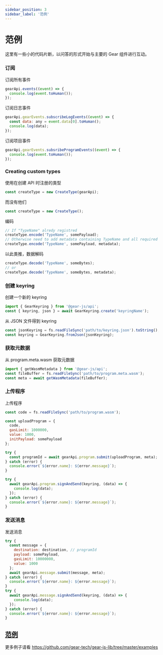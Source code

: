 ```yaml
---
sidebar_position: 3
sidebar_label: '范例'
---
```


# 范例

这里有一些小的代码片断，以问答的形式开始与主要的 Gear 组件进行互动。

### 订阅

订阅所有事件

```javascript
gearApi.events((event) => {
  console.log(event.toHuman());
});
```

订阅日志事件

```javascript
gearApi.gearEvents.subscribeLogEvents((event) => {
  const data: any = event.data[0].toHuman();
  console.log(data);
});
```

订阅项目事件

```javascript
gearApi.gearEvents.subsribeProgramEvents((event) => {
  console.log(event.toHuman());
});
```

### Creating custom types

使用在创建 API 时注册的类型

```javascript
const createType = new CreateType(gearApi);
```

而没有他们

```javascript
const createType = new CreateType();
```

编码

```javascript
// If "TypeName" alredy registred
createType.encode('TypeName', somePayload);
// Otherwise need to add metadata containing TypeName and all required types
createType.encode('TypeName', somePayload, metadata);
```

以此类推，数据解码

```javascript
createType.decode('TypeName', someBytes);
// or
createType.decode('TypeName', someBytes, metadata);
```

### 创建 keyring

创建一个新的 keyring

```javascript
import { GearKeyring } from '@gear-js/api';
const { keyring, json } = await GearKeyring.create('keyringName');
```

从 JSON 文件得到 keyring

```javascript
const jsonKeyring = fs.readFileSync('path/to/keyring.json').toString();
const keyring = GearKeyring.fromJson(jsonKeyring);
```

### 获取元数据

从 program.meta.wasm 获取元数据

```javascript
import { getWasmMetadata } from '@gear-js/api';
const fileBuffer = fs.readFileSync('path/to/program.meta.wasm');
const meta = await getWasmMetadata(fileBuffer);
```

### 上传程序

上传程序

```javascript
const code = fs.readFileSync('path/to/program.wasm');

const uploadProgram = {
  code,
  gasLimit: 1000000,
  value: 1000,
  initPayload: somePayload
};

try {
  const programId = await gearApi.program.submit(uploadProgram, meta);
} catch (error) {
  console.error(`${error.name}: ${error.message}`);
}

try {
  await gearApi.program.signAndSend(keyring, (data) => {
    console.log(data);
  });
} catch (error) {
  console.error(`${error.name}: ${error.message}`);
}
```

### 发送消息

发送消息

```javascript
try {
  const message = {
    destination: destination, // programId
    payload: somePayload,
    gasLimit: 10000000,
    value: 1000
  };
  await gearApi.message.submit(message, meta);
} catch (error) {
  console.error(`${error.name}: ${error.message}`);
}
try {
  await gearApi.message.signAndSend(keyring, (data) => {
    console.log(data);
  });
} catch (error) {
  console.error(`${error.name}: ${error.message}`);
}
```

## [范例](https://github.com/gear-tech/gear-js-lib/tree/master/examples)

更多例子请看 https://github.com/gear-tech/gear-js-lib/tree/master/examples

